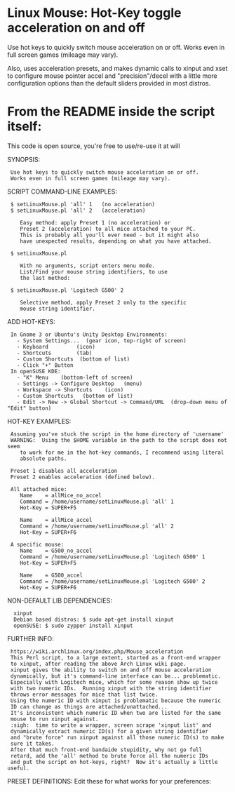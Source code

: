 # Linux Mouse: Hot-Key toggle acceleration on and off

Use hot keys to quickly switch mouse acceleration on or off. Works even in full screen games (mileage may vary).

Also, uses acceleration presets, and makes dynamic calls to xinput and xset to configure mouse pointer accel and "precision"/decel with a little more configuration options than the default sliders provided in most distros.

# From the README inside the script itself:


 This code is open source, you're free to use/re-use it at will

  SYNOPSIS:

     Use hot keys to quickly switch mouse acceleration on or off.
     Works even in full screen games (mileage may vary).

  SCRIPT COMMAND-LINE EXAMPLES:

     $ setLinuxMouse.pl 'all' 1   (no acceleration)
     $ setLinuxMouse.pl 'all' 2   (acceleration)

        Easy method: apply Preset 1 (no acceleration) or
        Preset 2 (acceleration) to all mice attached to your PC.
        This is probably all you'll ever need - but it might also
        have unexpected results, depending on what you have attached.

     $ setLinuxMouse.pl

        With no arguments, script enters menu mode.
        List/Find your mouse string identifiers, to use
        the last method:

     $ setLinuxMouse.pl 'Logitech G500' 2

        Selective method, apply Preset 2 only to the specific
        mouse string identifier.

  ADD HOT-KEYS:

     In Gnome 3 or Ubuntu's Unity Desktop Environments:
       - System Settings...  (gear icon, top-right of screen)
       - Keyboard         (icon)
       - Shortcuts        (tab)
       - Custom Shortcuts  (bottom of list)
       - Click "+" Button
     In openSUSE KDE:
       - "K" Menu    (bottom-left of screen)
       - Settings -> Configure Desktop   (menu)
       - Workspace -> Shortcuts    (icon)
       - Custom Shortcuts   (bottom of list)
       - Edit -> New -> Global Shortcut -> Command/URL  (drop-down menu of "Edit" button)

  HOT-KEY EXAMPLES:

     Assuming you've stuck the script in the home directory of 'username'
     WARNING:  Using the $HOME variable in the path to the script does not seem
        to work for me in the hot-key commands, I recommend using literal
        absolute paths.

     Preset 1 disables all acceleration
     Preset 2 enables acceleration (defined below).

     All attached mice:
        Name    = allMice_no_accel
        Command = /home/username/setLinuxMouse.pl 'all' 1
        Hot-Key = SUPER+F5

        Name    = allMice_accel
        Command = /home/username/setLinuxMouse.pl 'all' 2
        Hot-Key = SUPER+F6

     A specific mouse:
        Name    = G500_no_accel
        Command = /home/username/setLinuxMouse.pl 'Logitech G500' 1
        Hot-Key = SUPER+F5

        Name    = G500_accel
        Command = /home/username/setLinuxMouse.pl 'Logitech G500' 2
        Hot-Key = SUPER+F6

  NON-DEFAULT LIB DEPENDENCIES:

      xinput
      Debian based distros: $ sudo apt-get install xinput
      openSUSE: $ sudo zypper install xinput

  FURTHER INFO:

     https://wiki.archlinux.org/index.php/Mouse_acceleration
     This Perl script, to a large extent, started as a front-end wrapper
     to xinput, after reading the above Arch Linux wiki page.
     xinput gives the ability to switch on and off mouse acceleration
     dynamically, but it's command-line interface can be... problematic.
     Especially with Logitech mice, which for some reason show up twice
     with two numeric IDs.  Running xinput with the string identifier
     throws error messages for mice that list twice.
     Using the numeric ID with xinput is problematic because the numeric
     ID can change as things are attached/unattached...
     It's inconsistent which numeric ID when two are listed for the same
     mouse to run xinput against.
     :sigh:  time to write a wrapper, screen scrape 'xinput list' and
     dynamically extract numeric ID(s) for a given string identifier
     and "brute force" run xinput against all those numeric ID(s) to make
     sure it takes.
     After that much front-end bandaide stupidity, why not go full
     retard, add the 'all' method to brute force all the numeric IDs
     and put the script on hot-keys, right?  Now it's actually a little useful.

  PRESET DEFINITIONS:
     Edit these for what works for your preferences:
